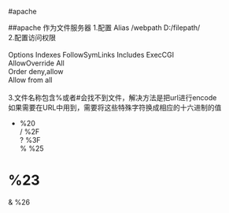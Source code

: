 #apache

##apache 作为文件服务器
1.配置 Alias  /webpath  D:/filepath/<br/>
2.配置访问权限<br/>
<Directory /><br/>
    Options Indexes FollowSymLinks Includes ExecCGI<br/>
    AllowOverride All<br/>
    Order deny,allow<br/>
    Allow from all<br/>
</Directory><br/>
3.文件名称包含%或者#会找不到文件，解决方法是把url进行encode<br/>
如果需要在URL中用到，需要将这些特殊字符换成相应的十六进制的值  <br/> 
+    %20   
/    %2F   
?    %3F   
%    %25   
#    %23   
&    %26
